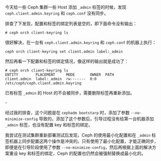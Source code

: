 今天给一些 Ceph 集群一些 Host 添加 `_admin` 标签的时候，发现 `ceph.client.admin.keyring` 和 `ceph.conf` 没有同步。

排查了下发现，配置和标签的绑定列表是空的，即下面命令没有输出：

```shell
# ceph orch client-keyring ls
```

很好解决，在一台有 `ceph.client.admin.keyring` 和 `ceph.conf`  的机器上执行：

```shell
ceph orch client-keyring set client.admin label:_admin
```

然后再看一下配置和标签的绑定情况，像这样的输出就是成功了：

```shell
# ceph orch client-keyring ls
ENTITY        PLACEMENT     MODE       OWNER  PATH                                 
client.admin  label:_admin  rw-------  0:0    /etc/ceph/ceph.client.admin.keyring  
```

已有标签 `_admin` 的 Host 的不会被同步，需要删除标签再重新添加。

\-

经过我的排查，这个问题是在 `cephadm bootstarp` 时，添加了参数 `--no-minimize-config` 导致的。添加了这个参数后，引导过程没有给第一台机器添加 `_admin` 标签，也没有配置 key 和标签的绑定。

我尝试在测试集群重新部署测试后发现，Ceph 的使用最小化配置和在 `_admin` 标签机器上同步配置这两个操作是冲突的。只有使用了最小化配置，才能正确同步，即便是在引导阶段使用了参数 `--no-minimize-config`，然后再根据上面的解决方案重设 key 和标签的绑定，Ceph 的配置也仍然会被强制替换成最小化的。